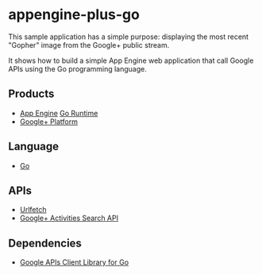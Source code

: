 # appengine-plus-go

This sample application has a simple purpose: displaying the most
recent "Gopher" image from the Google+ public stream.

It shows how to build a simple App Engine web application that call
Google APIs using the Go programming language.

## Products
- [App Engine][1] [Go Runtime][2]
- [Google+ Platform][3]

## Language
- [Go][4]

## APIs
- [Urlfetch][5]
- [Google+ Activities Search API][6]

## Dependencies
- [Google APIs Client Library for Go][7]

[1]: https://developers.google.com/appengine
[2]: https://developers.google.com/appengine/docs/go/overview
[3]: https://developers.google.com/+/
[4]: http://golang.org
[5]: https://developers.google.com/appengine/docs/go/urlfetch/overview
[6]: https://developers.google.com/+/api/latest/activities/search
[7]: https://code.google.com/p/google-api-go-client/

